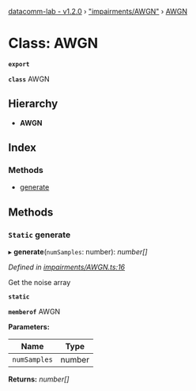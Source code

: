 [datacomm-lab - v1.2.0](../README.md) › ["impairments/AWGN"](../modules/_impairments_awgn_.md) › [AWGN](_impairments_awgn_.awgn.md)

# Class: AWGN

**`export`** 

**`class`** AWGN

## Hierarchy

* **AWGN**

## Index

### Methods

* [generate](_impairments_awgn_.awgn.md#static-generate)

## Methods

### `Static` generate

▸ **generate**(`numSamples`: number): *number[]*

*Defined in [impairments/AWGN.ts:16](https://github.com/chidiwilliams/datacomm-lab/blob/dd30902/src/impairments/AWGN.ts#L16)*

Get the noise array

**`static`** 

**`memberof`** AWGN

**Parameters:**

Name | Type |
------ | ------ |
`numSamples` | number |

**Returns:** *number[]*
